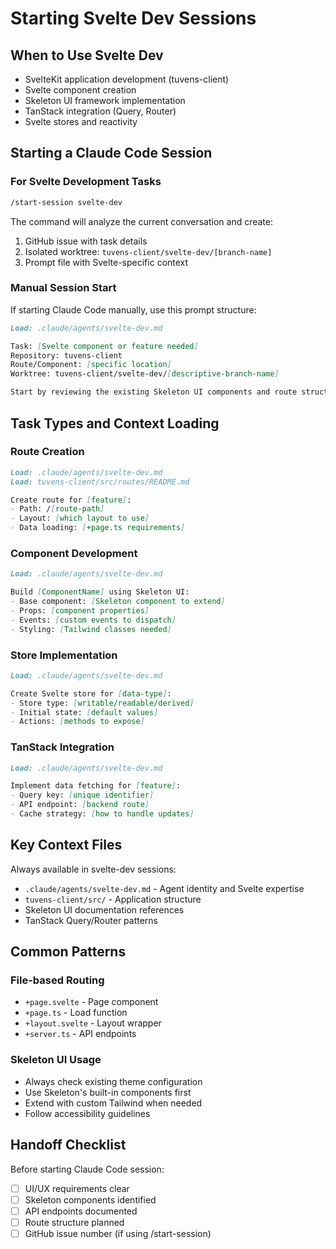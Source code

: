# Starting Svelte Dev Sessions

## When to Use Svelte Dev
- SvelteKit application development (tuvens-client)
- Svelte component creation
- Skeleton UI framework implementation
- TanStack integration (Query, Router)
- Svelte stores and reactivity

## Starting a Claude Code Session

### For Svelte Development Tasks

```bash
/start-session svelte-dev
```

The command will analyze the current conversation and create:
1. GitHub issue with task details
2. Isolated worktree: `tuvens-client/svelte-dev/[branch-name]`
3. Prompt file with Svelte-specific context

### Manual Session Start

If starting Claude Code manually, use this prompt structure:

```markdown
Load: .claude/agents/svelte-dev.md

Task: [Svelte component or feature needed]
Repository: tuvens-client
Route/Component: [specific location]
Worktree: tuvens-client/svelte-dev/[descriptive-branch-name]

Start by reviewing the existing Skeleton UI components and route structure.
```

## Task Types and Context Loading

### Route Creation
```markdown
Load: .claude/agents/svelte-dev.md
Load: tuvens-client/src/routes/README.md

Create route for [feature]:
- Path: /[route-path]
- Layout: [which layout to use]
- Data loading: [+page.ts requirements]
```

### Component Development
```markdown
Load: .claude/agents/svelte-dev.md

Build [ComponentName] using Skeleton UI:
- Base component: [Skeleton component to extend]
- Props: [component properties]
- Events: [custom events to dispatch]
- Styling: [Tailwind classes needed]
```

### Store Implementation
```markdown
Load: .claude/agents/svelte-dev.md

Create Svelte store for [data-type]:
- Store type: [writable/readable/derived]
- Initial state: [default values]
- Actions: [methods to expose]
```

### TanStack Integration
```markdown
Load: .claude/agents/svelte-dev.md

Implement data fetching for [feature]:
- Query key: [unique identifier]
- API endpoint: [backend route]
- Cache strategy: [how to handle updates]
```

## Key Context Files

Always available in svelte-dev sessions:
- `.claude/agents/svelte-dev.md` - Agent identity and Svelte expertise
- `tuvens-client/src/` - Application structure
- Skeleton UI documentation references
- TanStack Query/Router patterns

## Common Patterns

### File-based Routing
- `+page.svelte` - Page component
- `+page.ts` - Load function
- `+layout.svelte` - Layout wrapper
- `+server.ts` - API endpoints

### Skeleton UI Usage
- Always check existing theme configuration
- Use Skeleton's built-in components first
- Extend with custom Tailwind when needed
- Follow accessibility guidelines

## Handoff Checklist

Before starting Claude Code session:
- [ ] UI/UX requirements clear
- [ ] Skeleton components identified
- [ ] API endpoints documented
- [ ] Route structure planned
- [ ] GitHub issue number (if using /start-session)